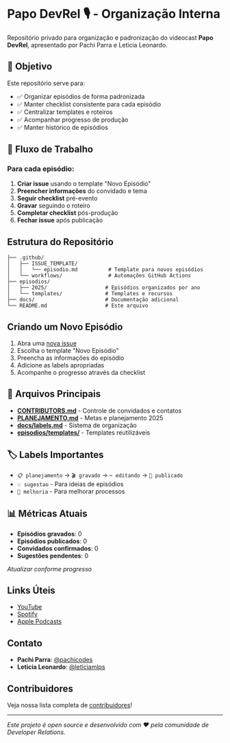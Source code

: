 # Papo DevRel 🎙️ - Organização Interna

Repositório privado para organização e padronização do videocast **Papo DevRel**, apresentado por Pachi Parra e Leticia Leonardo.

## 🎯 Objetivo

Este repositório serve para:
- ✅ Organizar episódios de forma padronizada
- ✅ Manter checklist consistente para cada episódio
- ✅ Centralizar templates e roteiros
- ✅ Acompanhar progresso de produção
- ✅ Manter histórico de episódios

## 🚀 Fluxo de Trabalho

### Para cada episódio:
1. **Criar issue** usando o template "Novo Episódio"
2. **Preencher informações** do convidado e tema
3. **Seguir checklist** pré-evento
4. **Gravar** seguindo o roteiro
5. **Completar checklist** pós-produção
6. **Fechar issue** após publicação

## Estrutura do Repositório

```text
├── .github/
│   ├── ISSUE_TEMPLATE/
│   │   └── episodio.md          # Template para novos episódios
│   └── workflows/               # Automações GitHub Actions
├── episodios/
│   ├── 2025/                   # Episódios organizados por ano
│   └── templates/              # Templates e recursos
├── docs/                       # Documentação adicional
└── README.md                   # Este arquivo
```

## Criando um Novo Episódio

1. Abra uma [nova issue](../../issues/new/choose)
2. Escolha o template "Novo Episódio"
3. Preencha as informações do episódio
4. Adicione as labels apropriadas
5. Acompanhe o progresso através da checklist

## 📁 Arquivos Principais

- **[CONTRIBUTORS.md](CONTRIBUTORS.md)** - Controle de convidados e contatos
- **[PLANEJAMENTO.md](PLANEJAMENTO.md)** - Metas e planejamento 2025
- **[docs/labels.md](docs/labels.md)** - Sistema de organização
- **[episodios/templates/](episodios/templates/)** - Templates reutilizáveis

## 🏷️ Labels Importantes

- `📋 planejamento` → `🎬 gravado` → `✂️ editando` → `🚀 publicado`
- `💡 sugestao` - Para ideias de episódios
- `🔧 melhoria` - Para melhorar processos

## 📊 Métricas Atuais

- **Episódios gravados**: 0
- **Episódios publicados**: 0
- **Convidados confirmados**: 0
- **Sugestões pendentes**: 0

*Atualizar conforme progresso*

## Links Úteis

- [YouTube](https://youtube.com/@pachidev)
- [Spotify](https://open.spotify.com/show/papo-devrel)
- [Apple Podcasts](https://podcasts.apple.com/papo-devrel)

## Contato

- **Pachi Parra**: [@pachicodes](https://github.com/pachicodes)
- **Leticia Leonardo**: [@leticiamlps](https://github.com/leticiamlps)

## Contribuidores

Veja nossa lista completa de [contribuidores](CONTRIBUTORS.md)!

---

*Este projeto é open source e desenvolvido com ❤️ pela comunidade de Developer Relations.*
